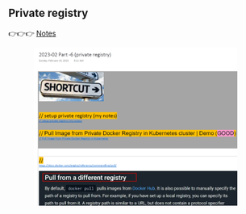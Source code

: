 ## Private registry 

👉👉👉 [Notes](../documents/private_registry.pdf)

<p align="center">
<img src="../images/private-registry.png" width="80%">
</p>

